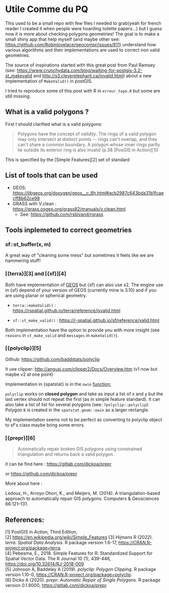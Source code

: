 # Utile Comme du PQ

This used to be a small repo with few files I needed to grab(yeah for french reader I created it when people were hoarding toilette papers...) but I guess now it is more about checking polygons geometries! 
The goal is to make a small shiny app that help myself (and maybe other see: https://github.com/Robinlovelace/geocompr/issues/811) understand how various algorithms and their implementations are used to correct non valid geometries.

The source of inspirations started with this great post from Paul Ramsey (see: https://www.crunchydata.com/blog/waiting-for-postgis-3.2-st_makevalid and http://s3.cleverelephant.ca/invalid.html) about a new implementation of `MakeValid()` in postGIS. 

I tried to reproduce some of this post with R in `erreur_topo.R` but some are still missing. 

## What is a valid polygons ?

First I should clarified what is a valid polygons: 

> Polygons have the concept of *validity*. The rings of a valid polygon may only intersect at distinct points -- rings can't overlap, and they can't share a common boundary. A polygon whose inner rings partly lie outside its exterior ring is also invalid  (p.38 [PosGIS in Action][1])  

This is specified by the [Simple Features][2] set of standard

## List of tools that can be used 

- GEOS: https://libgeos.org/doxygen/geos__c_8h.html#acb2987c643bda31b1fcaecff8b62ce98  
- GRASS with V.clean : https://grass.osgeo.org/grass82/manuals/v.clean.html
    * See: https://github.com/rsbivand/rgrass
    
## Tools inplemeted to correct geometries

### sf::st_buffer(x, m)

A great way of "cleaning some mess" but sometimes it feels like we are hammering stuff! 

### [{terra}][3] and [{sf}][4]

Both have implementation of [GEOS](https://libgeos.org/) but {sf} can also use s2. The engine use in {sf} depend of your version of GEOS (currently mine is 3.10) and if you are using planar or spherical geometry.   

- `terra::makeValid()` : https://rspatial.github.io/terra/reference/isvalid.html

- `sf::st_make_valid()` : https://r-spatial.github.io/sf/reference/valid.html

Both implementation have the option to provide you with more insight  (see `reasons` in `st_make_valid` and `messages` in `makeValid()`).

### [{polyclip}][5] 

Github: https://github.com/baddstats/polyclip

It use clipper: http://angusj.com/clipper2/Docs/Overview.htm (v1 now but maybe v2 at one point) 

Implementation in {spatstat} is in the `owin` [function:]( https://github.com/spatstat/spatstat.geom/blob/d90441de5ce18aeab1767d11d4da3e3914e49bc7/R/window.R#L230-L240)

`polyclip` works on **closed polygon** and take as input a list of x and y but the last vertex should not repeat the first (as in simple feature standard). It can also take a list of list for several polygons (see: `?polyclip::polyclip`). Polygon `B` is created in the `spatstat.geom::owin` as a larger rectangle.

My implementation seems not to be perfect as converting to polyclip object to sf's class maybe bring some errors.

### [{prepr}][6]

> Automatically repair broken GIS polygons using constrained triangulation and returns back a valid polygon.

it can be find here : https://gitlab.com/dickoa/prepr

or https://github.com/dickoa/prepr

More about here : 

Ledoux, H., Arroyo Ohori, K., and Meijers, M. (2014). A triangulation-based approach to automatically repair GIS polygons. Computers & Geosciences 66:121–131.


## References:

[1] PostGIS in Action, Third Edition,   
[2] https://en.wikipedia.org/wiki/Simple_Features
[3] Hijmans R (2022). _terra: Spatial Data Analysis_. R package version 1.6-17,
  <https://CRAN.R-project.org/package=terra>.  
[4] Pebesma, E., 2018. Simple Features for R: Standardized Support for Spatial Vector Data. The R
  Journal 10 (1), 439-446, https://doi.org/10.32614/RJ-2018-009  
[5] Johnson A, Baddeley A (2019). _polyclip: Polygon Clipping_. R package version 1.10-0,
  <https://CRAN.R-project.org/package=polyclip>.  
[6] Dicko A (2020). _prepr: Automatic Repair of Single Polygons_. R package version 0.1.9000,
  <https://gitlab.com/dickoa/prepr>.
  
